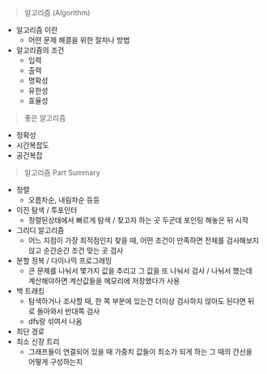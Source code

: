 > 알고리즘 (Algorithm)
- 알고리즘 이란
  - 어떤 문제 해결을 위한 절차나 방법
- 알고리즘의 조건
  - 입력
  - 출력
  - 명확성
  - 유한성
  - 효율성

> 좋은 알고리즘
- 정확성
- 시간복잡도
- 공간복잡

> 알고리즘 Part Summary
- 정렬
  - 오름차순, 내림차순 등등
- 이진 탐색 / 투포인터
  - 정렬된상태에서 빠르게 탐색 / 찾고자 하는 곳 두군데 포인팅 해놓은 뒤 시작
- 그리디 알고리즘
  - 어느 지점이 가장 최적점인지 찾을 때, 어떤 조건이 만족하면 전체를 검사해보지 않고 순간순간 조건 맞는 곳 검사
- 분할 정복 / 다이나믹 프로그래밍
  - 큰 문제를 나눠서 몇가지 값을 추리고 그 값을 또 나눠서 검사 / 나눠서 했는데 계산해야하면 계산값들을 메모리에 저장했다가 사용
- 백 트래킹
  - 탐색하거나 조사할 때, 한 쪽 부분에 있는건 더이상 검사하지 않아도 된다면 뒤로 돌아와서 반대쪽 검사
  - dfs랑 섞여서 나옴
- 최단 경로
- 최소 신장 트리
  - 그래프들이 연결되어 있을 때 가중치 값들이 최소가 되게 하는 그 때의 간선을 어떻게 구성하는지